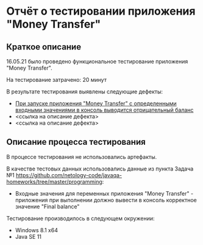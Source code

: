 # Отчёт о тестировании приложения "Money Transfer"

## Краткое описание

16.05.21 было проведено функциональное тестирование приложения "Money Transfer".

На тестирование затрачено: 20 минут

В результате тестирования выявлены следующие дефекты:
* [При запуске приложения "Money Transfer" с определенными входными значениями в консоль выводится отрицательный баланс](https://github.com/MikhailPonomarev/1.2.1-Money-Transfer/issues/1)
* <ссылка на описание дефекта>
* <ссылка на описание дефекта>

## Описание процесса тестирования

В процессе тестирования не использовались артефакты.

В качестве тестовых данных использовались данные из пункта Задача №1 https://github.com/netology-code/javaqa-homeworks/tree/master/programming:
* Входные значения для переменных приложения "Money Transfer" - приложения при выполнении должно вывести в консоль корректное значение "Final balance"


Тестирование производилось в следующем окружении:
* Windows 8.1 x64
* Java SE 11
